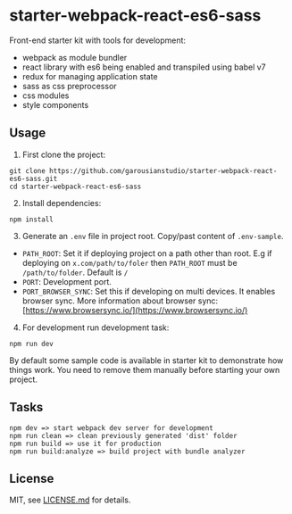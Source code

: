 # starter-webpack-react-es6-sass
Front-end starter kit with tools for development:

- webpack as module bundler
- react library with es6 being enabled and transpiled using babel v7
- redux for managing application state
- sass as css preprocessor
- css modules
- style components

## Usage

1. First clone the project:
```
git clone https://github.com/garousianstudio/starter-webpack-react-es6-sass.git
cd starter-webpack-react-es6-sass
```
2. Install dependencies:
```
npm install
```
3. Generate an `.env` file in project root. Copy/past content of `.env-sample`.
- `PATH_ROOT`: Set it if deploying project on a path other than root. E.g if deploying on `x.com/path/to/foler` then `PATH_ROOT` must be `/path/to/folder`. Default is `/`
- `PORT`: Development port.
- `PORT_BROWSER_SYNC`: Set this if developing on multi devices. It enables browser sync. More information about browser sync: [https://www.browsersync.io/](https://www.browsersync.io/)
4. For development run development task:
```
npm run dev
```
By default some sample code is available in starter kit to demonstrate how things work. You need to remove them manually before starting your own project.

## Tasks
```
npm dev => start webpack dev server for development
npm run clean => clean previously generated 'dist' folder
npm run build => use it for production
npm run build:analyze => build project with bundle analyzer
```


## License
MIT, see [LICENSE.md](https://github.com/garousianstudio/starter-webpack-react-es6-sass/blob/master/LICENSE) for details.